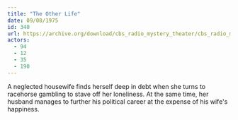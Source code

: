 ```yaml
---
title: "The Other Life"
date: 09/08/1975
id: 340
url: https://archive.org/download/cbs_radio_mystery_theater/cbs_radio_mystery_theater-0301-0350.zip/cbs_radio_mystery_theater-0301-0350%2Fcbsrmt_0340_the_other_life.mp3
actors:
  - 94
  - 12
  - 35
  - 190
---
```

A neglected housewife finds herself deep in debt when she turns to racehorse gambling to stave off her loneliness. At the same time, her husband manages to further his political career at the expense of his wife's happiness.